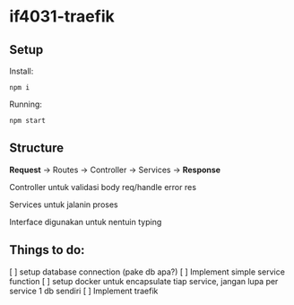 # if4031-traefik

## Setup

Install:

```
npm i
```

Running:

```
npm start
```

## Structure

**Request** &rarr; Routes &rarr; Controller &rarr; Services &rarr; **Response**

Controller untuk validasi body req/handle error res

Services untuk jalanin proses

Interface digunakan untuk nentuin typing

## Things to do:

[ ] setup database connection (pake db apa?)
[ ] Implement simple service function
[ ] setup docker untuk encapsulate tiap service, jangan lupa per service 1 db sendiri
[ ] Implement traefik
